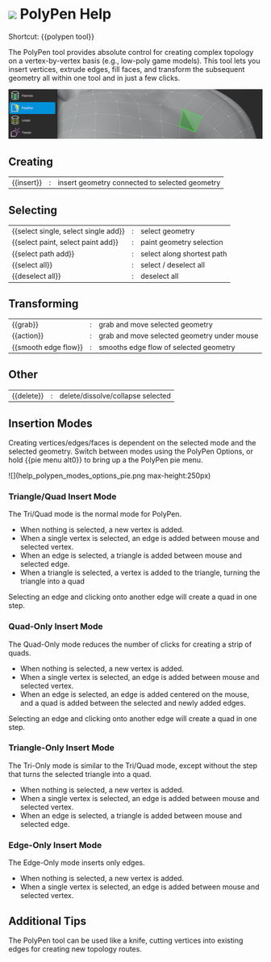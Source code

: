 # ![](polypen-icon.png) PolyPen Help

Shortcut: {{polypen tool}}

The PolyPen tool provides absolute control for creating complex topology on a vertex-by-vertex basis (e.g., low-poly game models).
This tool lets you insert vertices, extrude edges, fill faces, and transform the subsequent geometry all within one tool and in just a few clicks.

![](help_polypen.png)

## Creating

|  |  |  |
| --- | --- | --- |
| {{insert}} | : | insert geometry connected to selected geometry |

## Selecting

|  |  |  |
| --- | --- | --- |
| {{select single, select single add}} | : | select geometry |
| {{select paint, select paint add}}   | : | paint geometry selection |
| {{select path add}}                  | : | select along shortest path |
| {{select all}}                       | : | select / deselect all |
| {{deselect all}}                     | : | deselect all |


## Transforming

|  |  |  |
| --- | --- | --- |
| {{grab}}             | : | grab and move selected geometry |
| {{action}}           | : | grab and move selected geometry under mouse |
| {{smooth edge flow}} | : | smooths edge flow of selected geometry |

## Other

|  |  |  |
| --- | --- | --- |
| {{delete}} | : | delete/dissolve/collapse selected |


## Insertion Modes

Creating vertices/edges/faces is dependent on the selected mode and the selected geometry.
Switch between modes using the PolyPen Options, or hold {{pie menu alt0}} to bring up a the PolyPen pie menu.

![](help_polypen_modes_options_pie.png max-height:250px)



### Triangle/Quad Insert Mode

The Tri/Quad mode is the normal mode for PolyPen.

- When nothing is selected, a new vertex is added.
- When a single vertex is selected, an edge is added between mouse and selected vertex.
- When an edge is selected, a triangle is added between mouse and selected edge.
- When a triangle is selected, a vertex is added to the triangle, turning the triangle into a quad

Selecting an edge and clicking onto another edge will create a quad in one step.

### Quad-Only Insert Mode

The Quad-Only mode reduces the number of clicks for creating a strip of quads.

- When nothing is selected, a new vertex is added.
- When a single vertex is selected, an edge is added between mouse and selected vertex.
- When an edge is selected, an edge is added centered on the mouse, and a quad is added between the selected and newly added edges.

Selecting an edge and clicking onto another edge will create a quad in one step.

### Triangle-Only Insert Mode

The Tri-Only mode is similar to the Tri/Quad mode, except without the step that turns the selected triangle into a quad.

- When nothing is selected, a new vertex is added.
- When a single vertex is selected, an edge is added between mouse and selected vertex.
- When an edge is selected, a triangle is added between mouse and selected edge.

### Edge-Only Insert Mode

The Edge-Only mode inserts only edges.

- When nothing is selected, a new vertex is added.
- When a single vertex is selected, an edge is added between mouse and selected vertex.


## Additional Tips

The PolyPen tool can be used like a knife, cutting vertices into existing edges for creating new topology routes.

